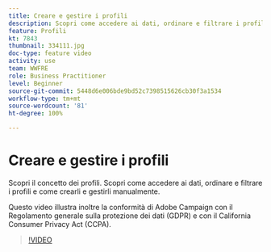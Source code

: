 ```yaml
---
title: Creare e gestire i profili
description: Scopri come accedere ai dati, ordinare e filtrare i profili e come crearli e gestirli manualmente. Comprendere la conformità con il Regolamento generale sulla protezione dei dati (RGPD) e il California Consumer Privacy Act (CCPA).
feature: Profili
kt: 7843
thumbnail: 334111.jpg
doc-type: feature video
activity: use
team: WWFRE
role: Business Practitioner
level: Beginner
source-git-commit: 5448d6e006bde9bd52c7398515626cb30f3a1534
workflow-type: tm+mt
source-wordcount: '81'
ht-degree: 100%

---
```


# Creare e gestire i profili

Scopri il concetto dei profili. Scopri come accedere ai dati, ordinare e filtrare i profili e come crearli e gestirli manualmente.

Questo video illustra inoltre la conformità di Adobe Campaign con il Regolamento generale sulla protezione dei dati (GDPR) e con il California Consumer Privacy Act (CCPA).

>[!VIDEO](https://video.tv.adobe.com/v/334111?quality=12)
